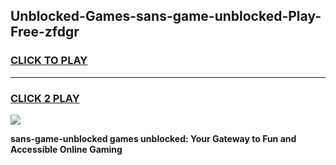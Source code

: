 
## Unblocked-Games-sans-game-unblocked-Play-Free-zfdgr
<h3>
<a href="https://premium76.site?title=sans-game-unblocked&ref=18A1">CLICK TO PLAY</a></h3>
<hr>

<h3>
<a href="https://premium76.site?title=sans-game-unblocked&ref=18A1">CLICK 2 PLAY</a>
  
</h3>

<a href="https://premium76.site?title=sans-game-unblocked&ref=18A1"><img src="https://clearcache.store/games.png"></a>


**sans-game-unblocked games unblocked: Your Gateway to Fun and Accessible Online Gaming**
